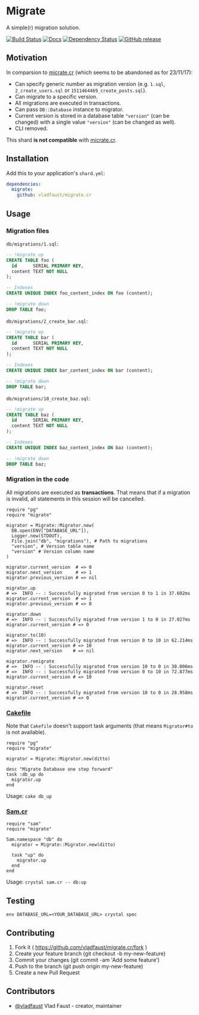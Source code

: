 # Migrate

A simple(r) migration solution.

[![Build Status](https://travis-ci.org/vladfaust/migrate.cr.svg?branch=master)](https://travis-ci.org/vladfaust/migrate.cr) [![Docs](https://img.shields.io/badge/docs-available-brightgreen.svg)](https://vladfaust.com/migrate.cr) [![Dependency Status](https://shards.rocks/badge/github/vladfaust/migrate.cr/status.svg)](https://shards.rocks/github/vladfaust/migrate.cr) [![GitHub release](https://img.shields.io/github/release/vladfaust/migrate.cr.svg)](https://github.com/vladfaust/migrate.cr/releases)

## Motivation

In comparsion to [micrate.cr](https://github.com/juanedi/micrate) (which seems to be abandoned as for 23/11/17):

- Can specify generic number as migration version (e.g. `1.sql`, `2_create_users.sql` or `1511464469_create_posts.sql`).
- Can migrate to a specific version.
- All migrations are executed in transactions.
- Can pass `DB::Database` instance to migrator.
- Current version is stored in a database table `"version"` (can be changed) with a single value `"version"` (can be changed as well).
- CLI removed.

This shard **is not compatible** with [micrate.cr](https://github.com/juanedi/micrate).

## Installation

Add this to your application's `shard.yml`:

```yaml
dependencies:
  migrate:
    github: vladfaust/migrate.cr
```

## Usage

### Migration files

`db/migrations/1.sql`:

```sql
-- !migrate up
CREATE TABLE foo (
  id      SERIAL PRIMARY KEY,
  content TEXT NOT NULL
);

-- Indexes
CREATE UNIQUE INDEX foo_content_index ON foo (content);

-- !migrate down
DROP TABLE foo;
```

`db/migrations/2_create_bar.sql`:

```sql
-- !migrate up
CREATE TABLE bar (
  id      SERIAL PRIMARY KEY,
  content TEXT NOT NULL
);

-- Indexes
CREATE UNIQUE INDEX bar_content_index ON bar (content);

-- !migrate down
DROP TABLE bar;
```

`db/migrations/10_create_baz.sql`:

```sql
-- !migrate up
CREATE TABLE baz (
  id      SERIAL PRIMARY KEY,
  content TEXT NOT NULL
);

-- Indexes
CREATE UNIQUE INDEX baz_content_index ON baz (content);

-- !migrate down
DROP TABLE baz;
```

### Migration in the code

All migrations are executed as **transactions**. That means that if a migration is invalid, all statements in this session will be cancelled.

```crystal
require "pg"
require "migrate"

migrator = Migrate::Migrator.new(
  DB.open(ENV["DATABASE_URL"]),
  Logger.new(STDOUT),
  File.join("db", "migrations"), # Path to migrations
  "version", # Version table name
  "version" # Version column name
)

migrator.current_version  # => 0
migrator.next_version     # => 1
migrator.previous_version # => nil

migrator.up
# =>  INFO -- : Successfully migrated from version 0 to 1 in 37.602ms
migrator.current_version  # => 1
migrator.previous_version # => 0

migrator.down
# =>  INFO -- : Successfully migrated from version 1 to 0 in 27.027ms
migrator.current_version # => 0

migrator.to(10)
# =>  INFO -- : Successfully migrated from version 0 to 10 in 62.214ms
migrator.current_version # => 10
migrator.next_version    # => nil

migrator.remigrate
# =>  INFO -- : Successfully migrated from version 10 to 0 in 30.006ms
# =>  INFO -- : Successfully migrated from version 0 to 10 in 72.877ms
migrator.current_version # => 10

migrator.reset
# =>  INFO -- : Successfully migrated from version 10 to 0 in 28.958ms
migrator.current_version # => 0
```

### [Cakefile](https://github.com/axvm/cake)

Note that `Cakefile` doesn't support task arguments (that means `Migrator#to` is not available).

```crystal
require "pg"
require "migrate"

migrator = Migrate::Migrator.new(ditto)

desc "Migrate Database one step forward"
task :db_up do
  migrator.up
end
```

Usage: `cake db_up`

### [Sam.cr](https://github.com/imdrasil/sam.cr)

```crystal
require "sam"
require "migrate"

Sam.namespace "db" do
  migrator = Migrate::Migrator.new(ditto)

  task "up" do
    migrator.up
  end
end
```

Usage: `crystal sam.cr -- db:up`

## Testing

```
env DATABASE_URL=<YOUR_DATABASE_URL> crystal spec
```

## Contributing

1. Fork it ( https://github.com/vladfaust/migrate.cr/fork )
2. Create your feature branch (git checkout -b my-new-feature)
3. Commit your changes (git commit -am 'Add some feature')
4. Push to the branch (git push origin my-new-feature)
5. Create a new Pull Request

## Contributors

- [@vladfaust](https://github.com/vladfaust) Vlad Faust - creator, maintainer
